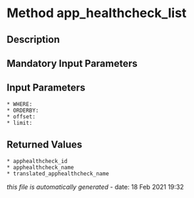 # Method app_healthcheck_list

## Description
	

## Mandatory Input Parameters

## Input Parameters
	* WHERE:
	* ORDERBY:
	* offset:
	* limit:

## Returned Values
	* apphealthcheck_id
	* apphealthcheck_name
	* translated_apphealthcheck_name


*this file is automatically generated* - date: 18 Feb 2021 19:32
